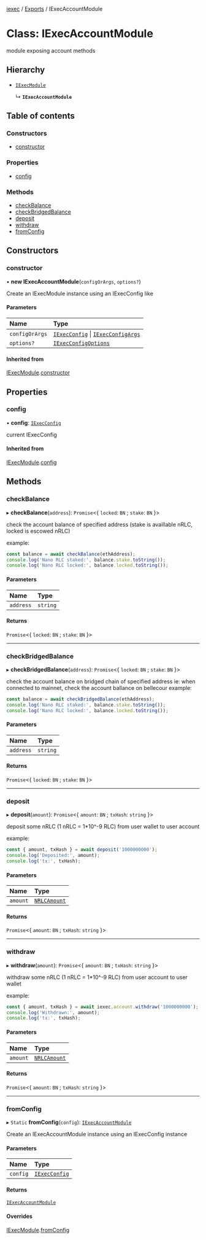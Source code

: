 [iexec](../README.md) / [Exports](../modules.md) / IExecAccountModule

# Class: IExecAccountModule

module exposing account methods

## Hierarchy

- [`IExecModule`](IExecModule.md)

  ↳ **`IExecAccountModule`**

## Table of contents

### Constructors

- [constructor](IExecAccountModule.md#constructor)

### Properties

- [config](IExecAccountModule.md#config)

### Methods

- [checkBalance](IExecAccountModule.md#checkbalance)
- [checkBridgedBalance](IExecAccountModule.md#checkbridgedbalance)
- [deposit](IExecAccountModule.md#deposit)
- [withdraw](IExecAccountModule.md#withdraw)
- [fromConfig](IExecAccountModule.md#fromconfig)

## Constructors

### constructor

• **new IExecAccountModule**(`configOrArgs`, `options?`)

Create an IExecModule instance using an IExecConfig like

#### Parameters

| Name | Type |
| :------ | :------ |
| `configOrArgs` | [`IExecConfig`](IExecConfig.md) \| [`IExecConfigArgs`](../interfaces/internal_.IExecConfigArgs.md) |
| `options?` | [`IExecConfigOptions`](../interfaces/internal_.IExecConfigOptions.md) |

#### Inherited from

[IExecModule](IExecModule.md).[constructor](IExecModule.md#constructor)

## Properties

### config

• **config**: [`IExecConfig`](IExecConfig.md)

current IExecConfig

#### Inherited from

[IExecModule](IExecModule.md).[config](IExecModule.md#config)

## Methods

### checkBalance

▸ **checkBalance**(`address`): `Promise`<{ `locked`: `BN` ; `stake`: `BN`  }\>

check the account balance of specified address (stake is availlable nRLC, locked is escowed nRLC)

example:
```js
const balance = await checkBalance(ethAddress);
console.log('Nano RLC staked:', balance.stake.toString());
console.log('Nano RLC locked:', balance.locked.toString());
```

#### Parameters

| Name | Type |
| :------ | :------ |
| `address` | `string` |

#### Returns

`Promise`<{ `locked`: `BN` ; `stake`: `BN`  }\>

___

### checkBridgedBalance

▸ **checkBridgedBalance**(`address`): `Promise`<{ `locked`: `BN` ; `stake`: `BN`  }\>

check the account balance on bridged chain of specified address ie: when connected to mainnet, check the account ballance on bellecour
example:
```js
const balance = await checkBridgedBalance(ethAddress);
console.log('Nano RLC staked:', balance.stake.toString());
console.log('Nano RLC locked:', balance.locked.toString());
```

#### Parameters

| Name | Type |
| :------ | :------ |
| `address` | `string` |

#### Returns

`Promise`<{ `locked`: `BN` ; `stake`: `BN`  }\>

___

### deposit

▸ **deposit**(`amount`): `Promise`<{ `amount`: `BN` ; `txHash`: `string`  }\>

deposit some nRLC (1 nRLC = 1*10^-9 RLC) from user wallet to user account

example:
```js
const { amount, txHash } = await deposit('1000000000');
console.log('Deposited:', amount);
console.log('tx:', txHash);
```

#### Parameters

| Name | Type |
| :------ | :------ |
| `amount` | [`NRLCAmount`](../modules/internal_.md#nrlcamount) |

#### Returns

`Promise`<{ `amount`: `BN` ; `txHash`: `string`  }\>

___

### withdraw

▸ **withdraw**(`amount`): `Promise`<{ `amount`: `BN` ; `txHash`: `string`  }\>

withdraw some nRLC (1 nRLC = 1*10^-9 RLC) from user account to user wallet

example:
```js
const { amount, txHash } = await iexec.account.withdraw('1000000000');
console.log('Withdrawn:', amount);
console.log('tx:', txHash);
```

#### Parameters

| Name | Type |
| :------ | :------ |
| `amount` | [`NRLCAmount`](../modules/internal_.md#nrlcamount) |

#### Returns

`Promise`<{ `amount`: `BN` ; `txHash`: `string`  }\>

___

### fromConfig

▸ `Static` **fromConfig**(`config`): [`IExecAccountModule`](IExecAccountModule.md)

Create an IExecAccountModule instance using an IExecConfig instance

#### Parameters

| Name | Type |
| :------ | :------ |
| `config` | [`IExecConfig`](IExecConfig.md) |

#### Returns

[`IExecAccountModule`](IExecAccountModule.md)

#### Overrides

[IExecModule](IExecModule.md).[fromConfig](IExecModule.md#fromconfig)
